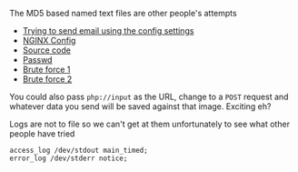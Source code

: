 The MD5 based named text files are other people's attempts

- [Trying to send email using the config settings](https://github.com/januszjasinski/KringleCon-IV/blob/main/Now%20Hiring/mailtrap.py)
- [NGINX Config](https://github.com/januszjasinski/KringleCon-IV/blob/main/Now%20Hiring/nginx.conf)
- [Source code](https://github.com/januszjasinski/KringleCon-IV/blob/main/Now%20Hiring/index.php)
- [Passwd](https://github.com/januszjasinski/KringleCon-IV/blob/main/Now%20Hiring/passwd.txt)
- [Brute force 1](https://github.com/januszjasinski/KringleCon-IV/blob/main/Now%20Hiring/forst_numbers.py)
- [Brute force 2](https://github.com/januszjasinski/KringleCon-IV/blob/main/Now%20Hiring/frost_rock.py)

You could also pass ```php://input``` as the URL, change to a ```POST``` request and whatever data you send will be saved against that image. Exciting eh?

Logs are not to file so we can't get at them unfortunately to see what other people have tried

```nginx
access_log /dev/stdout main_timed;
error_log /dev/stderr notice;
```
